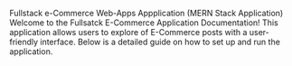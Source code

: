 Fullstack e-Commerce Web-Apps Appplication (MERN Stack Application)
Welcome to the Fullsatck E-Commerce Application Documentation! This application allows users to explore of E-Commerce posts with a user-friendly interface. Below is a detailed guide on how to set up and run the application.
